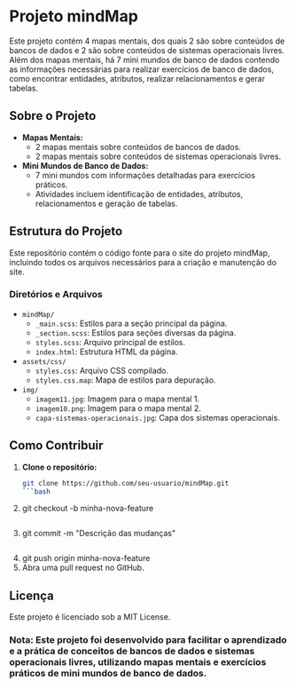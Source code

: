 # Projeto mindMap

Este projeto contém 4 mapas mentais, dos quais 2 são sobre conteúdos de bancos de dados e 2 são sobre conteúdos de sistemas operacionais livres. Além dos mapas mentais, há 7 mini mundos de banco de dados contendo as informações necessárias para realizar exercícios de banco de dados, como encontrar entidades, atributos, realizar relacionamentos e gerar tabelas.

## Sobre o Projeto

- **Mapas Mentais:**
  - 2 mapas mentais sobre conteúdos de bancos de dados.
  - 2 mapas mentais sobre conteúdos de sistemas operacionais livres.
- **Mini Mundos de Banco de Dados:**
  - 7 mini mundos com informações detalhadas para exercícios práticos.
  - Atividades incluem identificação de entidades, atributos, relacionamentos e geração de tabelas.

## Estrutura do Projeto

Este repositório contém o código fonte para o site do projeto mindMap, incluindo todos os arquivos necessários para a criação e manutenção do site.

### Diretórios e Arquivos

- `mindMap/`
  - `_main.scss`: Estilos para a seção principal da página.
  - `_section.scss`: Estilos para seções diversas da página.
  - `styles.scss`: Arquivo principal de estilos.
  - `index.html`: Estrutura HTML da página.
- `assets/css/`
  - `styles.css`: Arquivo CSS compilado.
  - `styles.css.map`: Mapa de estilos para depuração.
- `img/`
  - `imagem11.jpg`: Imagem para o mapa mental 1.
  - `imagem10.png`: Imagem para o mapa mental 2.
  - `capa-sistemas-operacionais.jpg`: Capa dos sistemas operacionais.

## Como Contribuir

1. **Clone o repositório:**
   ```bash
   git clone https://github.com/seu-usuario/mindMap.git
   ```bash
2. git checkout -b minha-nova-feature
    ```bash
3. git commit -m "Descrição das mudanças"
    ```bash
4. git push origin minha-nova-feature
5. Abra uma pull request no GitHub.

## Licença
Este projeto é licenciado sob a MIT License.

### Nota: Este projeto foi desenvolvido para facilitar o aprendizado e a prática de conceitos de bancos de dados e sistemas operacionais livres, utilizando mapas mentais e exercícios práticos de mini mundos de banco de dados.